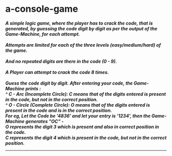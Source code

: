 # a-console-game

***A simple logic game, where the player has to crack the code, that is generated, by guessing the code digit by digit as per the output of the Game-Machine, for each attempt.<br><br>
Attempts are limited for each of the three levels (easy/medium/hard) of the game.<br><br>
And no repeated digits are there in the code (0 - 9).<br><br>
A Player can attempt to crack the code 8 times.<br><br>
Guess the code digit by digit. After entering your code, the Game-Machine prints :  
^ C - Arc (Incomplete Circle): C means that  of the digits entered is present in the code, but not in the correct position.  
^ O - Circle (Complete Circle): O means that  of the digits entered is present in the code and is in the correct position.  
 For eg, Let the Code be '4836' and let your entry is '1234', then the Game-Machine generates "OC" -  
   O represents the digit 3 which is present and also in correct position in the code.  
   C represents the digit 4 which is present in the code, but not in the correct position.*** 
***
<!--***[Click here to play the game in PC](https://crypt.hatimtdk.repl.run)***
***-->
